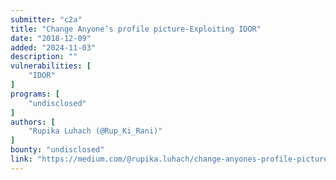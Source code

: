 ```yaml
---
submitter: "c2a"
title: "Change Anyone’s profile picture-Exploiting IDOR"
date: "2018-12-09"
added: "2024-11-03"
description: ""
vulnerabilities: [
    "IDOR"
]
programs: [
    "undisclosed"
]
authors: [
    "Rupika Luhach (@Rup_Ki_Rani)"
]
bounty: "undisclosed"
link: "https://medium.com/@rupika.luhach/change-anyones-profile-picture-exploiting-idor-41369f5acf75"
---
```




